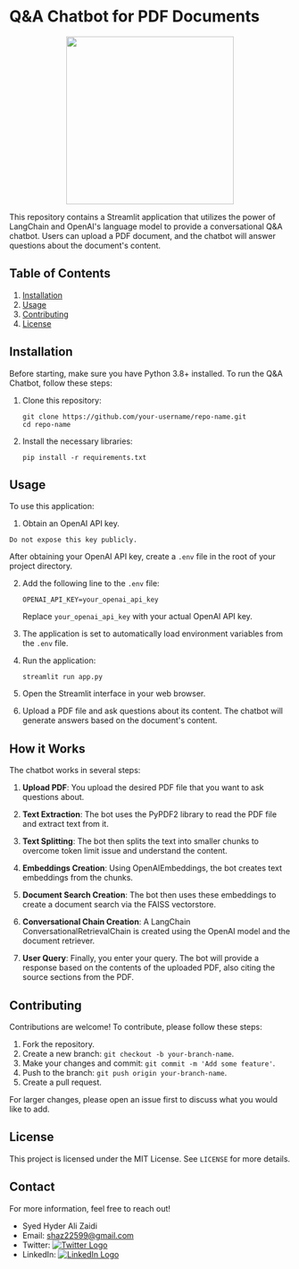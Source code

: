 # Q&A Chatbot for PDF Documents

<p align="center">
  <img src="https://miro.medium.com/v2/resize:fit:1400/0*Iy9LzhTAPht6ghwU.png" width="300">
</p>

This repository contains a Streamlit application that utilizes the power of LangChain and OpenAI's language model to provide a conversational Q&A chatbot. Users can upload a PDF document, and the chatbot will answer questions about the document's content.

## Table of Contents

1. [Installation](#installation)
2. [Usage](#usage)
3. [Contributing](#contributing)
4. [License](#license)

## Installation

Before starting, make sure you have Python 3.8+ installed. To run the Q&A Chatbot, follow these steps:

1. Clone this repository:

   ```
   git clone https://github.com/your-username/repo-name.git
   cd repo-name
   ```

2. Install the necessary libraries:

   ```
   pip install -r requirements.txt
   ```

## Usage

To use this application:

1. Obtain an OpenAI API key.

`Do not expose this key publicly.`

After obtaining your OpenAI API key, create a `.env` file in the root of your project directory.

2. Add the following line to the `.env` file:

   ```
   OPENAI_API_KEY=your_openai_api_key
   ```

   Replace `your_openai_api_key` with your actual OpenAI API key.

3. The application is set to automatically load environment variables from the `.env` file.

4. Run the application:

   ```
   streamlit run app.py
   ```

5. Open the Streamlit interface in your web browser.

6. Upload a PDF file and ask questions about its content. The chatbot will generate answers based on the document's content.

## How it Works

The chatbot works in several steps:

1. **Upload PDF**: You upload the desired PDF file that you want to ask questions about.

2. **Text Extraction**: The bot uses the PyPDF2 library to read the PDF file and extract text from it.

3. **Text Splitting**: The bot then splits the text into smaller chunks to overcome token limit issue and understand the content.

4. **Embeddings Creation**: Using OpenAIEmbeddings, the bot creates text embeddings from the chunks.

5. **Document Search Creation**: The bot then uses these embeddings to create a document search via the FAISS vectorstore.

6. **Conversational Chain Creation**: A LangChain ConversationalRetrievalChain is created using the OpenAI model and the document retriever.

7. **User Query**: Finally, you enter your query. The bot will provide a response based on the contents of the uploaded PDF, also citing the source sections from the PDF.

## Contributing

Contributions are welcome! To contribute, please follow these steps:

1. Fork the repository.
2. Create a new branch: `git checkout -b your-branch-name`.
3. Make your changes and commit: `git commit -m 'Add some feature'`.
4. Push to the branch: `git push origin your-branch-name`.
5. Create a pull request.

For larger changes, please open an issue first to discuss what you would like to add.

## License

This project is licensed under the MIT License. See `LICENSE` for more details.

## Contact

For more information, feel free to reach out!

- Syed Hyder Ali Zaidi
- Email: shaz22599@gmail.com
- Twitter: [![Twitter Logo](https://image.flaticon.com/icons/png/128/733/733579.png)](https://twitter.com/shaz22599)
- LinkedIn: [![LinkedIn Logo](https://image.flaticon.com/icons/png/128/174/174857.png)](https://www.linkedin.com/in/syed-hyder-ali-zaidi-136467202/)
